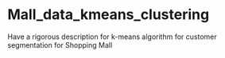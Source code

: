 # Mall_data_kmeans_clustering
Have a rigorous description for k-means algorithm for customer segmentation for Shopping Mall 
